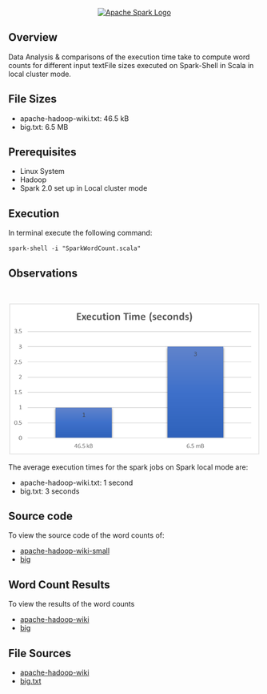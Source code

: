 <p align="center">
	<a href="#">
		<img src="https://spark.apache.org/images/spark-logo-trademark.png" alt="Apache Spark Logo" height=100>
	</a>
</p>

## Overview

Data Analysis & comparisons of the execution time take to compute word counts for different input textFile sizes executed on Spark-Shell in Scala in local cluster mode.

## File Sizes

- apache-hadoop-wiki.txt: 46.5 kB
- big.txt: 6.5 MB 

## Prerequisites

- Linux System
- Hadoop 
- Spark 2.0 set up in Local cluster mode

## Execution

In terminal execute the following command:

```
spark-shell -i "SparkWordCount.scala"
```

## Observations 
<br>
<p align="center">
	<img src="images/spark-jobs-chart.png" width=500>
</p>

The average execution times for the spark jobs on Spark local mode are:

- apache-hadoop-wiki.txt: 1 second
- big.txt: 3 seconds

## Source code

To view the source code of the word counts of:
- [apache-hadoop-wiki-small](/smallWordCount.scala)
- [big](/bigWordCount.scala)

## Word Count Results

To view the results of the word counts
- [apache-hadoop-wiki](/apache_wiki-result/part-00000.txt)
- [big](/big-result/part-00000.txt)

## File Sources

- [apache-hadoop-wiki](https://en.wikipedia.org/wiki/Apache_Hadoop)
- [big.txt](https://norvig.com/big.txt)
